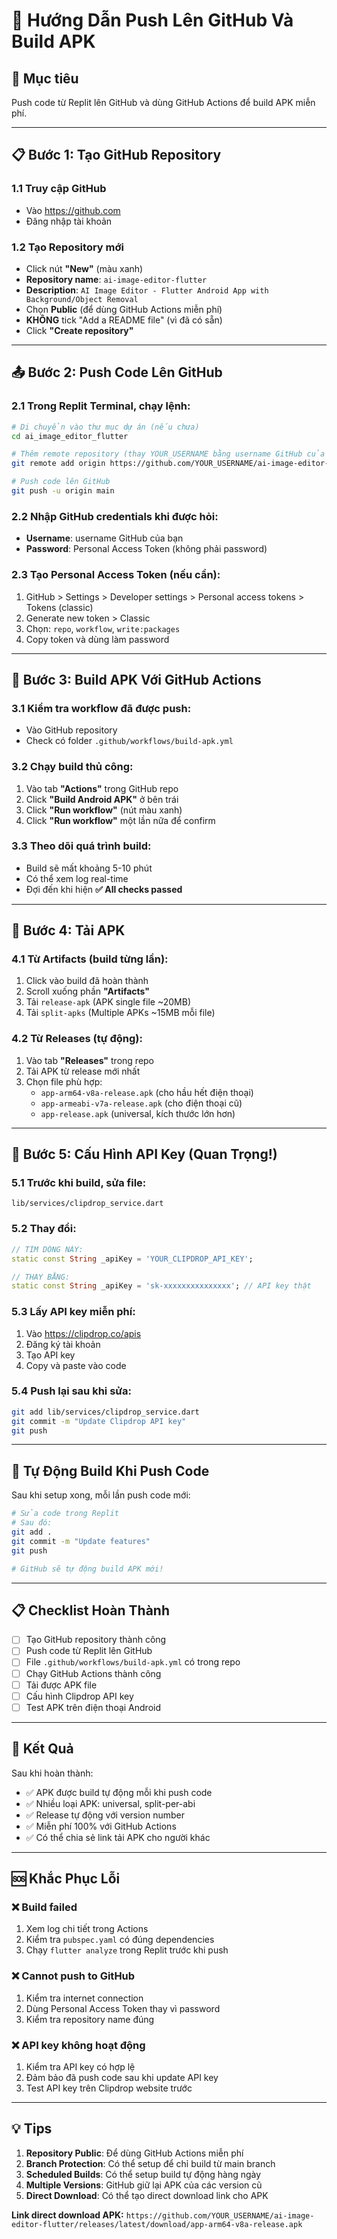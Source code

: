 # 🚀 Hướng Dẫn Push Lên GitHub Và Build APK

## 🎯 Mục tiêu
Push code từ Replit lên GitHub và dùng GitHub Actions để build APK miễn phí.

---

## 📋 Bước 1: Tạo GitHub Repository

### 1.1 Truy cập GitHub
- Vào https://github.com
- Đăng nhập tài khoản

### 1.2 Tạo Repository mới
- Click nút **"New"** (màu xanh)
- **Repository name**: `ai-image-editor-flutter`
- **Description**: `AI Image Editor - Flutter Android App with Background/Object Removal`
- Chọn **Public** (để dùng GitHub Actions miễn phí)
- **KHÔNG** tick "Add a README file" (vì đã có sẵn)
- Click **"Create repository"**

---

## 📤 Bước 2: Push Code Lên GitHub

### 2.1 Trong Replit Terminal, chạy lệnh:

```bash
# Di chuyển vào thư mục dự án (nếu chưa)
cd ai_image_editor_flutter

# Thêm remote repository (thay YOUR_USERNAME bằng username GitHub của bạn)
git remote add origin https://github.com/YOUR_USERNAME/ai-image-editor-flutter.git

# Push code lên GitHub
git push -u origin main
```

### 2.2 Nhập GitHub credentials khi được hỏi:
- **Username**: username GitHub của bạn
- **Password**: Personal Access Token (không phải password)

### 2.3 Tạo Personal Access Token (nếu cần):
1. GitHub > Settings > Developer settings > Personal access tokens > Tokens (classic)
2. Generate new token > Classic
3. Chọn: `repo`, `workflow`, `write:packages`
4. Copy token và dùng làm password

---

## 🔧 Bước 3: Build APK Với GitHub Actions

### 3.1 Kiểm tra workflow đã được push:
- Vào GitHub repository
- Check có folder `.github/workflows/build-apk.yml`

### 3.2 Chạy build thủ công:
1. Vào tab **"Actions"** trong GitHub repo
2. Click **"Build Android APK"** ở bên trái
3. Click **"Run workflow"** (nút màu xanh)
4. Click **"Run workflow"** một lần nữa để confirm

### 3.3 Theo dõi quá trình build:
- Build sẽ mất khoảng 5-10 phút
- Có thể xem log real-time
- Đợi đến khi hiện **✅ All checks passed**

---

## 📱 Bước 4: Tải APK

### 4.1 Từ Artifacts (build từng lần):
1. Click vào build đã hoàn thành
2. Scroll xuống phần **"Artifacts"**
3. Tải `release-apk` (APK single file ~20MB)
4. Tải `split-apks` (Multiple APKs ~15MB mỗi file)

### 4.2 Từ Releases (tự động):
1. Vào tab **"Releases"** trong repo
2. Tải APK từ release mới nhất
3. Chọn file phù hợp:
   - `app-arm64-v8a-release.apk` (cho hầu hết điện thoại)
   - `app-armeabi-v7a-release.apk` (cho điện thoại cũ)
   - `app-release.apk` (universal, kích thước lớn hơn)

---

## 🔑 Bước 5: Cấu Hình API Key (Quan Trọng!)

### 5.1 Trước khi build, sửa file:
`lib/services/clipdrop_service.dart`

### 5.2 Thay đổi:
```dart
// TÌM DÒNG NÀY:
static const String _apiKey = 'YOUR_CLIPDROP_API_KEY';

// THAY BẰNG:
static const String _apiKey = 'sk-xxxxxxxxxxxxxxx'; // API key thật
```

### 5.3 Lấy API key miễn phí:
1. Vào https://clipdrop.co/apis
2. Đăng ký tài khoản
3. Tạo API key
4. Copy và paste vào code

### 5.4 Push lại sau khi sửa:
```bash
git add lib/services/clipdrop_service.dart
git commit -m "Update Clipdrop API key"
git push
```

---

## 🚦 Tự Động Build Khi Push Code

Sau khi setup xong, mỗi lần push code mới:

```bash
# Sửa code trong Replit
# Sau đó:
git add .
git commit -m "Update features"
git push

# GitHub sẽ tự động build APK mới!
```

---

## 📋 Checklist Hoàn Thành

- [ ] Tạo GitHub repository thành công
- [ ] Push code từ Replit lên GitHub
- [ ] File `.github/workflows/build-apk.yml` có trong repo
- [ ] Chạy GitHub Actions thành công
- [ ] Tải được APK file
- [ ] Cấu hình Clipdrop API key
- [ ] Test APK trên điện thoại Android

---

## 🎉 Kết Quả

Sau khi hoàn thành:
- ✅ APK được build tự động mỗi khi push code
- ✅ Nhiều loại APK: universal, split-per-abi
- ✅ Release tự động với version number
- ✅ Miễn phí 100% với GitHub Actions
- ✅ Có thể chia sẻ link tải APK cho người khác

---

## 🆘 Khắc Phục Lỗi

### ❌ Build failed
1. Xem log chi tiết trong Actions
2. Kiểm tra `pubspec.yaml` có đúng dependencies
3. Chạy `flutter analyze` trong Replit trước khi push

### ❌ Cannot push to GitHub
1. Kiểm tra internet connection
2. Dùng Personal Access Token thay vì password
3. Kiểm tra repository name đúng

### ❌ API key không hoạt động
1. Kiểm tra API key có hợp lệ
2. Đảm bảo đã push code sau khi update API key
3. Test API key trên Clipdrop website trước

---

## 💡 Tips

1. **Repository Public**: Để dùng GitHub Actions miễn phí
2. **Branch Protection**: Có thể setup để chỉ build từ main branch
3. **Scheduled Builds**: Có thể setup build tự động hàng ngày
4. **Multiple Versions**: GitHub giữ lại APK của các version cũ
5. **Direct Download**: Có thể tạo direct download link cho APK

**Link direct download APK:** 
`https://github.com/YOUR_USERNAME/ai-image-editor-flutter/releases/latest/download/app-arm64-v8a-release.apk`